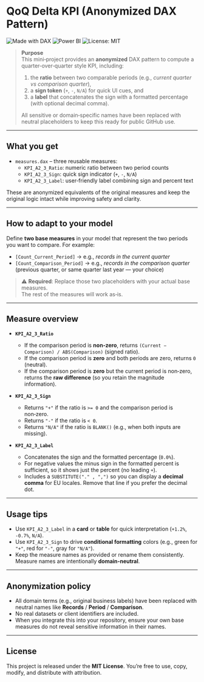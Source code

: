 # QoQ Delta KPI (Anonymized DAX Pattern)

![Made with DAX](https://img.shields.io/badge/Made%20with-DAX-1f425f.svg)
![Power BI](https://img.shields.io/badge/Power%20BI-Template-blue)
![License: MIT](https://img.shields.io/badge/License-MIT-green)

> **Purpose**  
> This mini‑project provides an **anonymized** DAX pattern to compute a quarter‑over‑quarter style KPI, including:  
> 1) the **ratio** between two comparable periods (e.g., *current quarter vs comparison quarter*),  
> 2) a **sign token** (`+`, `-`, `N/A`) for quick UI cues, and  
> 3) a **label** that concatenates the sign with a formatted percentage (with optional decimal comma).  
>
> All sensitive or domain‑specific names have been replaced with neutral placeholders to keep this ready for public GitHub use.

---

## What you get

- `measures.dax` – three reusable measures:
  - `KPI_A2_3_Ratio`: numeric ratio between two period counts
  - `KPI_A2_3_Sign`: quick sign indicator (`+`, `-`, `N/A`)
  - `KPI_A2_3_Label`: user‑friendly label combining sign and percent text

These are anonymized equivalents of the original measures and keep the original logic intact while improving safety and clarity.

---

## How to adapt to your model

Define **two base measures** in your model that represent the two periods you want to compare. For example:

- `[Count_Current_Period]` → e.g., *records in the current quarter*
- `[Count_Comparison_Period]` → e.g., *records in the comparison quarter* (previous quarter, or same quarter last year — your choice)

> ⚠️ **Required**: Replace those two placeholders with your actual base measures.  
> The rest of the measures will work as‑is.

---

## Measure overview

- **`KPI_A2_3_Ratio`**  
  - If the comparison period is **non‑zero**, returns `(Current − Comparison) / ABS(Comparison)` (signed ratio).
  - If the comparison period is **zero** and both periods are zero, returns `0` (neutral).
  - If the comparison period is **zero** but the current period is non‑zero, returns the **raw difference** (so you retain the magnitude information).

- **`KPI_A2_3_Sign`**  
  - Returns `"+"` if the ratio is `>= 0` and the comparison period is non‑zero.
  - Returns `"-"` if the ratio is `< 0`.
  - Returns `"N/A"` if the ratio is `BLANK()` (e.g., when both inputs are missing).

- **`KPI_A2_3_Label`**  
  - Concatenates the sign and the formatted percentage (`0.0%`).  
  - For negative values the minus sign in the formatted percent is sufficient, so it shows just the percent (no leading `+`).  
  - Includes a `SUBSTITUTE("." , ",")` so you can display a **decimal comma** for EU locales. Remove that line if you prefer the decimal dot.

---

## Usage tips

- Use `KPI_A2_3_Label` in a **card** or **table** for quick interpretation (`+1.2%`, `-0.7%`, `N/A`).
- Use `KPI_A2_3_Sign` to drive **conditional formatting** colors (e.g., green for `"+"`, red for `"-"`, gray for `"N/A"`).
- Keep the measure names as provided or rename them consistently. Measure names are intentionally **domain‑neutral**.

---

## Anonymization policy

- All domain terms (e.g., original business labels) have been replaced with neutral names like **Records** / **Period** / **Comparison**.
- No real datasets or client identifiers are included.  
- When you integrate this into your repository, ensure your own base measures do not reveal sensitive information in their names.

---

## License

This project is released under the **MIT License**. You’re free to use, copy, modify, and distribute with attribution.
